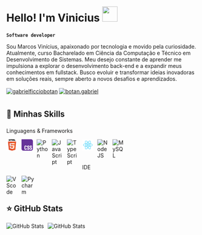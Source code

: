 # Hello! I'm Vinicius <img src="https://github.com/Tarikul-Islam-Anik/Animated-Fluent-Emojis/blob/master/Emojis/Hand%20gestures/Waving%20Hand.png" width="40" height="40" />

**`Software developer`**

Sou Marcos Vinícius, apaixonado por tecnologia e movido pela curiosidade. Atualmente, curso Bacharelado em Ciência da Computação e Técnico em Desenvolvimento de Sistemas. Meu desejo constante de aprender me impulsiona a explorar o desenvolvimento back-end e a expandir meus conhecimentos em fullstack. Busco evoluir e transformar ideias inovadoras em soluções reais, sempre aberto a novos desafios e aprendizados. 
    
<a href="https://www.linkedin.com/in/marcos-vinicius-isteilo/" target="blank"><img align="center" src="https://img.shields.io/badge/LinkedIn-0077B5?style=for-the-badge&logo=linkedin&logoColor=white" alt="gabrielficciobotan"/></a>
<a href="https://www.instagram.com/viniicius.qz/" target="blank"><img align="center" src="https://img.shields.io/badge/Instagram-E4405F?style=for-the-badge&logo=instagram&logoColor=white" alt="botan.gabriel" /></a>

#

## 🚀 Minhas Skills

###

<p align="left">Linguagens & Frameworks</p>

<img align="left" alt="HTML5" title="HTML5" width="30px" style="padding-right: 10px;" src="https://raw.githubusercontent.com/github/explore/80688e429a7d4ef2fca1e82350fe8e3517d3494d/topics/html/html.png" />
<img align="left" alt="CSS" title="CSS" width="30px" style="padding-right: 10px;" src="https://raw.githubusercontent.com/github/explore/80688e429a7d4ef2fca1e82350fe8e3517d3494d/topics/css/css.png" />
<img align="left" alt="Python" title="Python" width="30px" style="padding-right: 10px;" src="https://cdn.jsdelivr.net/gh/devicons/devicon@latest/icons/python/python-original.svg" />
<img align="left" alt="JavaScript" title="JavaScript" width="30px" style="padding-right: 10px;" src="https://cdn.jsdelivr.net/gh/devicons/devicon@latest/icons/javascript/javascript-original.svg" />
<img align="left" alt="TypeScript" title="TypeScript" width="30px" style="padding-right: 10px;" src="https://cdn.jsdelivr.net/gh/devicons/devicon@latest/icons/typescript/typescript-original.svg" />
<img align="left" alt="React" title="React" width="30px" style="padding-right: 10px;" src="https://raw.githubusercontent.com/github/explore/80688e429a7d4ef2fca1e82350fe8e3517d3494d/topics/react/react.png" />
<img align="left" alt="NodeJS" title="NodeJS" width="30px" style="padding-right: 10px;" src="https://cdn.jsdelivr.net/gh/devicons/devicon@latest/icons/nodejs/nodejs-original.svg" />
<img align="left" alt="MySQL" title="MySQL" width="30px" style="padding-right: 10px;" src="https://cdn.jsdelivr.net/gh/devicons/devicon@latest/icons/mysql/mysql-original.svg" />


<br/>
<br/>
<br/>

<p align="left">IDE</p>

<img align="left" alt="VScode" title="Git" width="30px" style="padding-right: 10px;" src="https://cdn.jsdelivr.net/gh/devicons/devicon@latest/icons/vscode/vscode-original.svg" />
<img align="left" alt="Pycharm" title="Git" width="40px" style="padding-right: 50px;" src="https://cdn.jsdelivr.net/gh/devicons/devicon/icons/pycharm/pycharm-original.svg" />


###


<br/>
<br/>

## ⭐ GitHub Stats

<p>
  <img 
   align="left" 
    alt="GitHub Stats" 
    height="175" 
    style="padding-right: 10px;"
    src="https://github-readme-stats.vercel.app/api?username=ViniiciusTech&show_icons=true&theme=tokyonight&include_all_commits=true&locale=pt-br" 
  />

<img 
      align="left" 
      alt="GitHub Stats" 
      height="175" 
      src="https://github-readme-stats.vercel.app/api/top-langs/?username=ViniiciusTech&layout=compact&theme=tokyonight" 
  />
</p>


